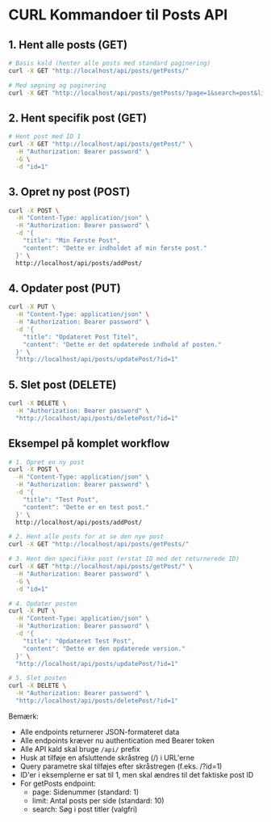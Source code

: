 # CURL Kommandoer til Posts API

## 1. Hent alle posts (GET)

```bash
# Basis kald (henter alle posts med standard paginering)
curl -X GET "http://localhost/api/posts/getPosts/"

# Med søgning og paginering
curl -X GET "http://localhost/api/posts/getPosts/?page=1&search=post&limit=5"
```

## 2. Hent specifik post (GET)

```bash
# Hent post med ID 1
curl -X GET "http://localhost/api/posts/getPost/" \
  -H "Authorization: Bearer password" \
  -G \
  -d "id=1"
```

## 3. Opret ny post (POST)

```bash
curl -X POST \
  -H "Content-Type: application/json" \
  -H "Authorization: Bearer password" \
  -d '{
    "title": "Min Første Post",
    "content": "Dette er indholdet af min første post."
  }' \
  http://localhost/api/posts/addPost/
```

## 4. Opdater post (PUT)

```bash
curl -X PUT \
  -H "Content-Type: application/json" \
  -H "Authorization: Bearer password" \
  -d '{
    "title": "Opdateret Post Titel",
    "content": "Dette er det opdaterede indhold af posten."
  }' \
  "http://localhost/api/posts/updatePost/?id=1"
```

## 5. Slet post (DELETE)

```bash
curl -X DELETE \
  -H "Authorization: Bearer password" \
  "http://localhost/api/posts/deletePost/?id=1"
```

## Eksempel på komplet workflow

```bash
# 1. Opret en ny post
curl -X POST \
  -H "Content-Type: application/json" \
  -H "Authorization: Bearer password" \
  -d '{
    "title": "Test Post",
    "content": "Dette er en test post."
  }' \
  http://localhost/api/posts/addPost/

# 2. Hent alle posts for at se den nye post
curl -X GET "http://localhost/api/posts/getPosts/"

# 3. Hent den specifikke post (erstat ID med det returnerede ID)
curl -X GET "http://localhost/api/posts/getPost/" \
  -H "Authorization: Bearer password" \
  -G \
  -d "id=1"

# 4. Opdater posten
curl -X PUT \
  -H "Content-Type: application/json" \
  -H "Authorization: Bearer password" \
  -d '{
    "title": "Opdateret Test Post",
    "content": "Dette er den opdaterede version."
  }' \
  "http://localhost/api/posts/updatePost/?id=1"

# 5. Slet posten
curl -X DELETE \
  -H "Authorization: Bearer password" \
  "http://localhost/api/posts/deletePost/?id=1"
```

Bemærk:

- Alle endpoints returnerer JSON-formateret data
- Alle endpoints kræver nu authentication med Bearer token
- Alle API kald skal bruge `/api/` prefix
- Husk at tilføje en afsluttende skråstreg (/) i URL'erne
- Query parametre skal tilføjes efter skråstregen (f.eks. /?id=1)
- ID'er i eksemplerne er sat til 1, men skal ændres til det faktiske post ID
- For getPosts endpoint:
  - page: Sidenummer (standard: 1)
  - limit: Antal posts per side (standard: 10)
  - search: Søg i post titler (valgfri)
